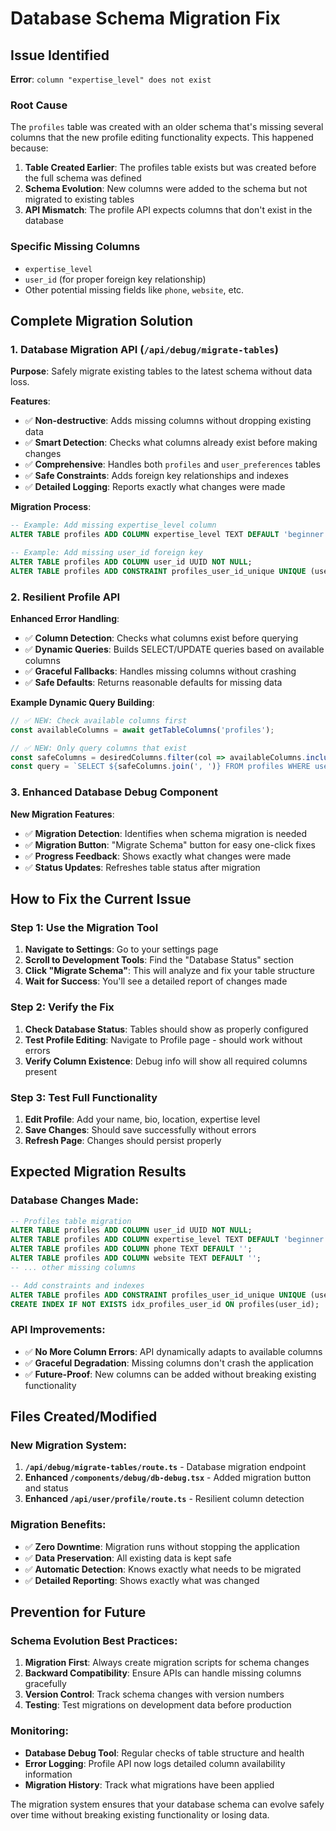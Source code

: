 # Database Schema Migration Fix

## Issue Identified

**Error**: `column "expertise_level" does not exist`

### Root Cause
The `profiles` table was created with an older schema that's missing several columns that the new profile editing functionality expects. This happened because:

1. **Table Created Earlier**: The profiles table exists but was created before the full schema was defined
2. **Schema Evolution**: New columns were added to the schema but not migrated to existing tables
3. **API Mismatch**: The profile API expects columns that don't exist in the database

### Specific Missing Columns
- `expertise_level` 
- `user_id` (for proper foreign key relationship)
- Other potential missing fields like `phone`, `website`, etc.

## Complete Migration Solution

### 1. Database Migration API (`/api/debug/migrate-tables`)

**Purpose**: Safely migrate existing tables to the latest schema without data loss.

**Features**:
- ✅ **Non-destructive**: Adds missing columns without dropping existing data
- ✅ **Smart Detection**: Checks what columns already exist before making changes
- ✅ **Comprehensive**: Handles both `profiles` and `user_preferences` tables
- ✅ **Safe Constraints**: Adds foreign key relationships and indexes
- ✅ **Detailed Logging**: Reports exactly what changes were made

**Migration Process**:
```sql
-- Example: Add missing expertise_level column
ALTER TABLE profiles ADD COLUMN expertise_level TEXT DEFAULT 'beginner';

-- Example: Add missing user_id foreign key
ALTER TABLE profiles ADD COLUMN user_id UUID NOT NULL;
ALTER TABLE profiles ADD CONSTRAINT profiles_user_id_unique UNIQUE (user_id);
```

### 2. Resilient Profile API

**Enhanced Error Handling**:
- ✅ **Column Detection**: Checks what columns exist before querying
- ✅ **Dynamic Queries**: Builds SELECT/UPDATE queries based on available columns
- ✅ **Graceful Fallbacks**: Handles missing columns without crashing
- ✅ **Safe Defaults**: Returns reasonable defaults for missing data

**Example Dynamic Query Building**:
```typescript
// ✅ NEW: Check available columns first
const availableColumns = await getTableColumns('profiles');

// ✅ NEW: Only query columns that exist
const safeColumns = desiredColumns.filter(col => availableColumns.includes(col));
const query = `SELECT ${safeColumns.join(', ')} FROM profiles WHERE user_id = $1`;
```

### 3. Enhanced Database Debug Component

**New Migration Features**:
- ✅ **Migration Detection**: Identifies when schema migration is needed
- ✅ **Migration Button**: "Migrate Schema" button for easy one-click fixes
- ✅ **Progress Feedback**: Shows exactly what changes were made
- ✅ **Status Updates**: Refreshes table status after migration

## How to Fix the Current Issue

### Step 1: Use the Migration Tool

1. **Navigate to Settings**: Go to your settings page
2. **Scroll to Development Tools**: Find the "Database Status" section
3. **Click "Migrate Schema"**: This will analyze and fix your table structure
4. **Wait for Success**: You'll see a detailed report of changes made

### Step 2: Verify the Fix

1. **Check Database Status**: Tables should show as properly configured
2. **Test Profile Editing**: Navigate to Profile page - should work without errors
3. **Verify Column Existence**: Debug info will show all required columns present

### Step 3: Test Full Functionality

1. **Edit Profile**: Add your name, bio, location, expertise level
2. **Save Changes**: Should save successfully without errors
3. **Refresh Page**: Changes should persist properly

## Expected Migration Results

### Database Changes Made:
```sql
-- Profiles table migration
ALTER TABLE profiles ADD COLUMN user_id UUID NOT NULL;
ALTER TABLE profiles ADD COLUMN expertise_level TEXT DEFAULT 'beginner';
ALTER TABLE profiles ADD COLUMN phone TEXT DEFAULT '';
ALTER TABLE profiles ADD COLUMN website TEXT DEFAULT '';
-- ... other missing columns

-- Add constraints and indexes
ALTER TABLE profiles ADD CONSTRAINT profiles_user_id_unique UNIQUE (user_id);
CREATE INDEX IF NOT EXISTS idx_profiles_user_id ON profiles(user_id);
```

### API Improvements:
- ✅ **No More Column Errors**: API dynamically adapts to available columns
- ✅ **Graceful Degradation**: Missing columns don't crash the application
- ✅ **Future-Proof**: New columns can be added without breaking existing functionality

## Files Created/Modified

### New Migration System:
1. **`/api/debug/migrate-tables/route.ts`** - Database migration endpoint
2. **Enhanced `/components/debug/db-debug.tsx`** - Added migration button and status
3. **Enhanced `/api/user/profile/route.ts`** - Resilient column detection

### Migration Benefits:
- ✅ **Zero Downtime**: Migration runs without stopping the application
- ✅ **Data Preservation**: All existing data is kept safe
- ✅ **Automatic Detection**: Knows exactly what needs to be migrated
- ✅ **Detailed Reporting**: Shows exactly what was changed

## Prevention for Future

### Schema Evolution Best Practices:
1. **Migration First**: Always create migration scripts for schema changes
2. **Backward Compatibility**: Ensure APIs can handle missing columns gracefully
3. **Version Control**: Track schema changes with version numbers
4. **Testing**: Test migrations on development data before production

### Monitoring:
- **Database Debug Tool**: Regular checks of table structure and health
- **Error Logging**: Profile API now logs detailed column availability information
- **Migration History**: Track what migrations have been applied

The migration system ensures that your database schema can evolve safely over time without breaking existing functionality or losing data.
